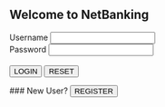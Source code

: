 ## Welcome to NetBanking

<form>
Username <input type="text" name="username"><br>
Password <input type="text" name="password"><br>
<br>
<input type="Submit" value="LOGIN">
<input type="Reset" value="RESET">
</form>
### New User?
<input type="Submit" value="REGISTER">
